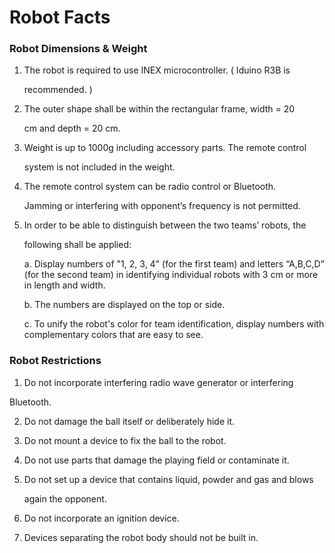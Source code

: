 # Robot Facts

### Robot Dimensions & Weight

1. The robot is required to use INEX microcontroller. \( Iduino R3B is 

   recommended. \) 

2. The outer shape shall be within the rectangular frame, width = 20 

   cm and depth = 20 cm. 

3. Weight is up to 1000g including accessory parts. The remote control 

   system is not included in the weight. 

4. The remote control system can be radio control or Bluetooth. 

   Jamming or interfering with opponent’s frequency is not permitted. 

5. In order to be able to distinguish between the two teams’ robots, the 

   following shall be applied: 

   a. Display numbers of "1, 2, 3, 4" \(for the first team\) and letters “A,B,C,D” \(for the second team\) in identifying individual robots with 3 cm or more in length and width. 

   b. The numbers are displayed on the top or side.

   c. To unify the robot's color for team identification, display numbers with complementary colors that are easy to see.

### Robot Restrictions

1.  Do not incorporate interfering radio wave generator or interfering 

   Bluetooth. 

2. Do not damage the ball itself or deliberately hide it. 
3. Do not mount a device to fix the ball to the robot. 
4. Do not use parts that damage the playing field or contaminate it.
5. Do not set up a device that contains liquid, powder and gas and blows 

   again the opponent. 

6. Do not incorporate an ignition device. 
7. Devices separating the robot body should not be built in. 



